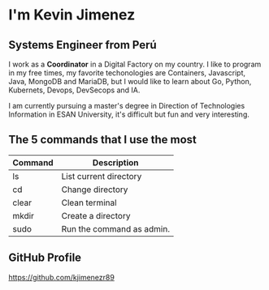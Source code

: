 # I'm Kevin Jimenez

## Systems Engineer from Perú
I work as a **Coordinator** in a Digital Factory on my country. I like to program in my free times, my favorite techonologies are Containers, Javascript, Java, MongoDB and MariaDB, but I would like to learn about Go, Python, Kubernets, Devops, DevSecops and IA.

I am currently pursuing a master's degree in Direction of Technologies Information in ESAN University, it's difficult but fun and very interesting.

## The 5 commands that I use the most
| Command | Description               |
|---------|---------------------------|
| ls      | List current directory    |
| cd      | Change directory          |
| clear   | Clean terminal            |
| mkdir   | Create a directory        |
| sudo    | Run the command as admin. |

## GitHub Profile
https://github.com/kjimenezr89
